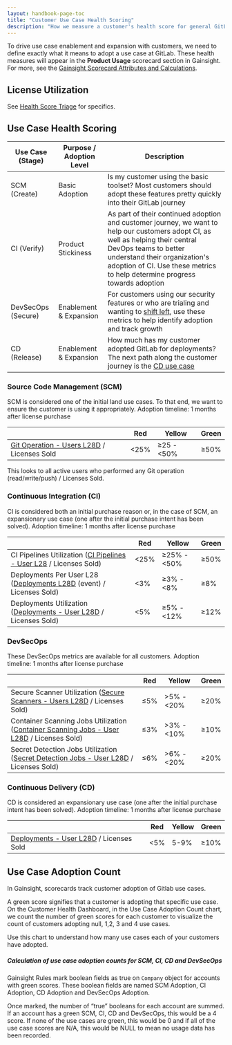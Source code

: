 ```yaml
---
layout: handbook-page-toc
title: "Customer Use Case Health Scoring"
description: "How we measure a customer's health score for general GitLab and different use cases"
---
```


To drive use case enablement and expansion with customers, we need to define exactly what it means to adopt a use case at GitLab. These health measures will appear in the **Product Usage** scorecard section in Gainsight. For more, see the [Gainsight Scorecard Attributes and Calculations](/handbook/customer-success/csm/health-score-triage/#gainsight-scorecard-attributes-and-calculations).
 

## License Utilization

See [Health Score Triage](/handbook/customer-success/csm/health-score-triage/#license-usage-health-table) for specifics.

## Use Case Health Scoring

| Use Case (Stage)   | Purpose / Adoption Level | Description                                                  |
| ------------------ | ------------------------ | ------------------------------------------------------------ |
| SCM (Create)       | Basic Adoption           | Is my customer using the basic toolset? Most customers should adopt these features pretty quickly into their GitLab journey |
| CI (Verify)        | Product Stickiness       | As part of their continued adoption and customer journey, we want to help our customers adopt CI, as well as helping their central DevOps teams to better understand their organization's adoption of CI. Use these metrics to help determine progress towards adoption |
| DevSecOps (Secure) | Enablement & Expansion   | For customers using our security features or who are trialing and wanting to [shift left](https://about.gitlab.com/blog/2020/06/23/efficient-devsecops-nine-tips-shift-left/), use these metrics to help identify adoption and track growth |
| CD (Release) | Enablement & Expansion   | How much has my customer adopted GitLab for deployments? The next path along the customer journey is the [CD use case](https://about.gitlab.com/handbook/marketing/strategic-marketing/usecase-gtm/cd/) |


### Source Code Management (SCM)

SCM is considered one of the initial land use cases. To that end, we want to ensure the customer is using it appropriately.
Adoption timeline: 1 months after license purchase

|                       | **Red** | **Yellow** | **Green** |
| --------------------- | ------- | ---------- | --------  |
| [Git Operation - Users L28D](https://gitlab.com/gitlab-org/gitlab/-/blob/master/config/metrics/counts_28d/20210216182040_action_monthly_active_users_project_repo.yml) / Licenses Sold | <25%    | ≥25 - <50%     | ≥50%    |

This looks to all active users who performed any Git operation (read/write/push) / Licenses Sold.

### Continuous Integration (CI)

CI is considered both an initial purchase reason or, in the case of SCM, an expansionary use case (one after the initial purchase intent has been solved). 
Adoption timeline: 1 months after license purchase

|  | **Red** | **Yellow** | **Green** |
|---|---|---|---|
| CI Pipelines Utilization ([CI Pipelines - User L28](https://gitlab.com/gitlab-org/gitlab/-/blob/master/config/metrics/counts_28d/20210216175554_ci_pipelines.yml) / Licenses Sold) | <25% | ≥25% - <50% | ≥50% |
| Deployments Per User L28 ([Deployments L28D](https://gitlab.com/gitlab-org/gitlab/-/blob/master/config/metrics/counts_28d/20210201124930_deployments.yml) (event) / Licenses Sold) | <3% | ≥3% - <8% | ≥8% |
| Deployments Utilization ([Deployments - User L28D](https://gitlab.com/gitlab-org/gitlab/-/blob/master/config/metrics/counts_28d/20210216181935_deployments.yml) / Licenses Sold) | <5% | ≥5% - <12% | ≥12% |


### DevSecOps

These DevSecOps metrics are available for all customers. Adoption timeline: 1 months after license purchase

|  | **Red** | **Yellow** | **Green** |
|---|---|---|---|
| Secure Scanner Utilization ([Secure Scanners - Users L28D](https://gitlab.com/gitlab-org/gitlab/-/blob/master/ee/config/metrics/counts_28d/20210216181956_user_unique_users_all_secure_scanners.yml) / Licenses Sold) | ≤5% | >5% - <20% | ≥20% |
| Container Scanning Jobs Utilization ([Container Scanning Jobs - User L28D](https://gitlab.com/gitlab-org/gitlab/-/blob/master/ee/config/metrics/counts_28d/20210216175505_user_container_scanning_jobs.yml) / Licenses Sold) | ≤3% | >3% - <10% | ≥10% |
| Secret Detection Jobs Utilization ([Secret Detection Jobs - User L28D](https://gitlab.com/gitlab-org/gitlab/-/blob/master/ee/config/metrics/counts_28d/20210216182127_user_secret_detection_jobs.yml) / Licenses Sold) | ≤6% | >6% - <20% | ≥20% |


### Continuous Delivery (CD)

CD is considered an expansionary use case (one after the initial purchase intent has been solved). 
Adoption timeline: 1 months after license purchase

|                    | **Red** | **Yellow** | **Green** |
| ------------------ | ------- | ---------- | --------  |
| [Deployments - User L28D](https://gitlab.com/gitlab-org/gitlab/-/blob/master/ee/config/metrics/counts_28d/20210216182127_user_secret_detection_jobs.yml) / Licenses Sold | <5%    | 5-9%     | ≥10%    |

## Use Case Adoption Count

In Gainsight, scorecards track customer adoption of Gitlab use cases. 

A green score signifies that a customer is adopting that specific use case. On the Customer Health Dashboard, in the Use Case Adoption Count chart, we count the number of green scores for each customer to visualize the count of customers adopting null, 1,2, 3 and 4 use cases.

Use this chart to understand how many use cases each of your customers have adopted.

##### Calculation of use case adoption counts for SCM, CI, CD and DevSecOps

Gainsight Rules mark boolean fields as true on `Company` object for accounts with green scores. These boolean fields are named SCM Adoption, CI Adoption, CD Adoption and DevSecOps Adoption. 

Once marked, the number of “true” booleans for each account are summed. If an account has a green SCM, CI, CD and DevSecOps, this would be a 4 score. If none of the use cases are green, this would be 0 and if all of the use case scores are N/A, this would be NULL to mean no usage data has been recorded.

